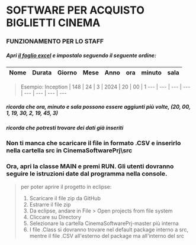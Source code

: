 # SOFTWARE PER ACQUISTO BIGLIETTI CINEMA
### FUNZIONAMENTO PER LO STAFF
##### Apri [il foglio excel] e impostalo seguendo il seguente ordine:

Nome | Durata | Giorno | Mese | Anno | ora | minuto | sala
--- | --- | --- | --- | --- | --- | --- | ---

> Esempio:
> Inception | 148 | 24 | 3 | 2024 | 20 | 00 | 1
> --- | --- | --- | --- | --- | --- | --- | ---
##### ricorda che ora, minuto e sala possono essere aggiunti più volte, (20, 00, 1, 19, 30, 2, 19, 45, 3)
##### ricorda che potresti trovare dei dati già inseriti
### Non ti manca che scaricare il file in formato .CSV e inserirlo nella cartella src in CinemaSoftwarePrj\src
### Ora, apri la classe MAIN e premi RUN. Gli utenti dovranno seguire le istruzioni date dal programma nella console.

[il foglio excel]: https://docs.google.com/spreadsheets/d/1IbLt4IY1STo73dEO0aUPmSYmB0pNF3RdSkAapwMIqIg/edit?usp=sharing

> per poter aprire il progetto in eclipse:
> 1. Scaricare il file zip da GitHub
> 2. Estrarre il file zip
> 3. Da eclipse, andare in File > Open projects from file system
> 4. Cliccare su Directory
> 5. Selezionare la cartella CinemaSoftwarePrj-master più interna
> 6. I file .Class si dovranno trovare nel default package interno a src, mentre il file .CSV all'esterno del package ma all'interno del src
